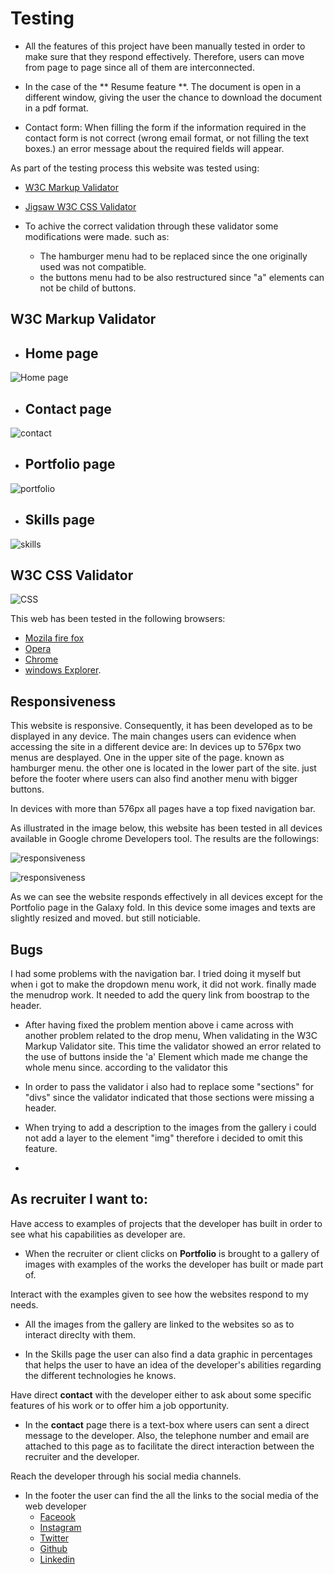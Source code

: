 # Testing #

- All the features of this project have been manually tested  in order to make sure that  they respond effectively. Therefore, users can move from page to page since all of them are interconnected. 


- In the case of the ** Resume feature **. The document is open in a different window, giving the user the chance to download the document in a pdf format. 

 - Contact form:
When filling the form if the information required in the contact form is not correct (wrong email format, or not filling the text boxes.) an error message about the required fields will appear. 

As part of the testing process this website was tested using:
 - [W3C Markup Validator](https://validator.w3.org/) 
 - [Jigsaw W3C CSS Validator](https://jigsaw.w3.org/css-validator/)

- To achive the correct validation through these validator some modifications were made. such as:
   - The hamburger menu had to be replaced since the one originally used was not compatible. 
   - the buttons menu had to be also restructured since "a" elements can not be child of buttons. 
## W3C Markup Validator

- ## Home page ##

![Home page](Readme-images/index.png)

- ## Contact page ##

![contact](Readme-images/contact.png)

- ## Portfolio page ##

![portfolio](Readme-images/portfolio.png)
 
- ## Skills page ## 

 ![skills](Readme-images/skills.png)



## W3C CSS Validator

![CSS](Readme-images/w3c_css.png)




 This web has been tested in the following browsers:

 - [Mozila fire fox](https://www.mozilla.org/en-US/firefox/new/)
 - [Opera](https://www.opera.com/)
 - [Chrome](https://www.google.com/chrome/)
 - [windows Explorer](https://www.microsoft.com/en-us/edge).


 ## Responsiveness ##


This website is responsive. Consequently, it has been developed as to  be displayed in any device. 
The main changes users can evidence when accessing the site in a different device are:
In devices up to 576px two menus are desplayed. One in the upper site of the page. known as hamburger menu. the other one is located in the lower part of the site. just before the footer where users can also find another menu with bigger buttons. 

In devices with more than 576px  all pages have a top fixed navigation bar. 

As illustrated in the image below, this website has been tested in all devices  available in Google chrome Developers tool. The results are the followings:


![responsiveness](Readme-images/table-0.png)

![responsiveness](Readme-images/table-1.png)

As we can see the website responds effectively in all devices except for the Portfolio page in the Galaxy fold. In this device some images and texts are slightly resized and moved. but still noticiable. 

## Bugs ##
I had some problems with the navigation bar. I  tried doing it myself but when i got to make the dropdown menu work, it did not work. finally made the menudrop work. It needed to  add the query link from boostrap to the header.

- After having fixed the problem mention above i came across with another problem related to the drop menu, When validating in the W3C Markup Validator site. This time the validator showed an error related to the use of buttons inside the 'a' Element which made me change the whole menu since. according to the validator this

- In order to pass the validator i also had to replace some "sections" for "divs" since the validator indicated that those sections were missing a header. 

- When trying to add a description to the images from the gallery i could not add a layer to the element "img" therefore i decided to omit this feature. 

-

 ## As recruiter I want to: ##
Have access to examples of projects that the developer has built in order to see what his capabilities as developer are.
   - When the recruiter or client clicks on **Portfolio** is brought to a gallery of images with examples of the works the developer has built or made part of. 
   
 Interact with the examples given to see how the websites respond to my needs. 
 - All the images from the gallery are linked to the websites so as to interact direclty with them. 

 - In the Skills page the user can also find  a data graphic in percentages that helps the user to have an idea of the developer's abilities regarding the different technologies he knows. 



Have direct **contact** with the developer either to ask about some specific features of his work or to offer him a job opportunity. 
-  In the **contact** page there is a text-box where users can sent a direct message to the developer. Also, the telephone number and email are attached to this page as to facilitate the direct interaction between the recruiter and the developer. 

Reach the developer through his social media channels.
- In the footer the user can find the all the links to the social media of the web developer 
   - [Faceook](https://www.facebook.com/)
   - [Instagram](https://www.instagram.com/)
   - [Twitter](https://www.twitter.com/)
   - [Github](https://www.github.com/)
   - [Linkedin](https://www.linkedin.com/)
